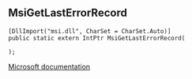 ## MsiGetLastErrorRecord

```
[DllImport("msi.dll", CharSet = CharSet.Auto)]
public static extern IntPtr MsiGetLastErrorRecord(
   
);
```

[Microsoft documentation](TODO)
